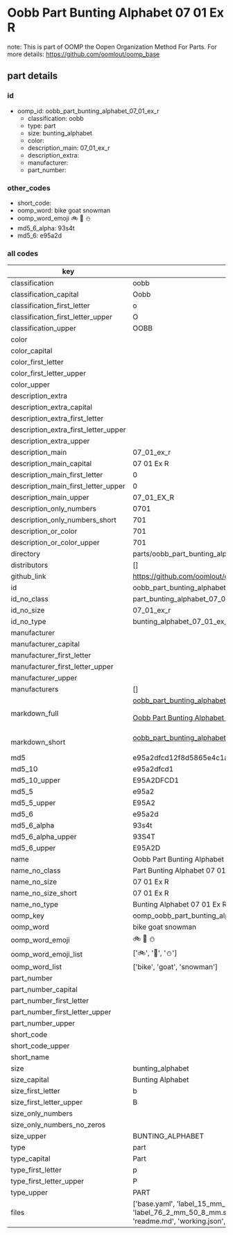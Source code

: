 # Oobb Part Bunting Alphabet 07 01 Ex R  

note: This is part of OOMP the Oopen Organization Method For Parts. For more details: https://github.com/oomlout/oomp_base

##  part details





### id
* oomp_id: oobb_part_bunting_alphabet_07_01_ex_r
  * classification: oobb
  * type: part
  * size: bunting_alphabet
  * color: 
  * description_main: 07_01_ex_r
  * description_extra: 
  * manufacturer: 
  * part_number: 

### other_codes
* short_code: 
* oomp_word: bike goat snowman
* oomp_word_emoji :bike: :goat: :snowman:
* md5_6_alpha: 93s4t
* md5_6: e95a2d

### all codes 
| key | value |  
| --- | --- |  
| classification | oobb |  
| classification_capital | Oobb |  
| classification_first_letter | o |  
| classification_first_letter_upper | O |  
| classification_upper | OOBB |  
| color |  |  
| color_capital |  |  
| color_first_letter |  |  
| color_first_letter_upper |  |  
| color_upper |  |  
| description_extra |  |  
| description_extra_capital |  |  
| description_extra_first_letter |  |  
| description_extra_first_letter_upper |  |  
| description_extra_upper |  |  
| description_main | 07_01_ex_r |  
| description_main_capital | 07 01 Ex R |  
| description_main_first_letter | 0 |  
| description_main_first_letter_upper | 0 |  
| description_main_upper | 07_01_EX_R |  
| description_only_numbers | 0701 |  
| description_only_numbers_short | 701 |  
| description_or_color | 701 |  
| description_or_color_upper | 701 |  
| directory | parts/oobb_part_bunting_alphabet_07_01_ex_r |  
| distributors | [] |  
| github_link | https://github.com/oomlout/oomlout_oomp_part_src/tree/main/parts/oobb_part_bunting_alphabet_07_01_ex_r/working |  
| id | oobb_part_bunting_alphabet_07_01_ex_r |  
| id_no_class | part_bunting_alphabet_07_01_ex_r |  
| id_no_size | 07_01_ex_r |  
| id_no_type | bunting_alphabet_07_01_ex_r |  
| manufacturer |  |  
| manufacturer_capital |  |  
| manufacturer_first_letter |  |  
| manufacturer_first_letter_upper |  |  
| manufacturer_upper |  |  
| manufacturers | [] |  
| markdown_full | [oobb_part_bunting_alphabet_07_01_ex_r](https://github.com/oomlout/oomlout_oomp_part_src/tree/main/parts/oobb_part_bunting_alphabet_07_01_ex_r/working)<br>[](https://github.com/oomlout/oomlout_oomp_part_src/tree/main/parts/oobb_part_bunting_alphabet_07_01_ex_r/working)<br>[Oobb Part Bunting Alphabet 07 01 Ex R](https://github.com/oomlout/oomlout_oomp_part_src/tree/main/parts/oobb_part_bunting_alphabet_07_01_ex_r/working)<br><br> |  
| markdown_short | [oobb_part_bunting_alphabet_07_01_ex_r](https://github.com/oomlout/oomlout_oomp_part_src/tree/main/parts/oobb_part_bunting_alphabet_07_01_ex_r/working)<br><br> |  
| md5 | e95a2dfcd12f8d5865e4c1a59abb45c0 |  
| md5_10 | e95a2dfcd1 |  
| md5_10_upper | E95A2DFCD1 |  
| md5_5 | e95a2 |  
| md5_5_upper | E95A2 |  
| md5_6 | e95a2d |  
| md5_6_alpha | 93s4t |  
| md5_6_alpha_upper | 93S4T |  
| md5_6_upper | E95A2D |  
| name | Oobb Part Bunting Alphabet 07 01 Ex R |  
| name_no_class | Part Bunting Alphabet 07 01 Ex R |  
| name_no_size | 07 01 Ex R |  
| name_no_size_short | 07 01 Ex R |  
| name_no_type | Bunting Alphabet 07 01 Ex R |  
| oomp_key | oomp_oobb_part_bunting_alphabet_07_01_ex_r |  
| oomp_word | bike goat snowman |  
| oomp_word_emoji | :bike: :goat: :snowman: |  
| oomp_word_emoji_list | [':bike:', ':goat:', ':snowman:'] |  
| oomp_word_list | ['bike', 'goat', 'snowman'] |  
| part_number |  |  
| part_number_capital |  |  
| part_number_first_letter |  |  
| part_number_first_letter_upper |  |  
| part_number_upper |  |  
| short_code |  |  
| short_code_upper |  |  
| short_name |  |  
| size | bunting_alphabet |  
| size_capital | Bunting Alphabet |  
| size_first_letter | b |  
| size_first_letter_upper | B |  
| size_only_numbers |  |  
| size_only_numbers_no_zeros |  |  
| size_upper | BUNTING_ALPHABET |  
| type | part |  
| type_capital | Part |  
| type_first_letter | p |  
| type_first_letter_upper | P |  
| type_upper | PART |  
| files | ['base.yaml', 'label_15_mm_30_mm.pdf', 'label_15_mm_30_mm.svg', 'label_76_2_mm_50_8_mm.pdf', 'label_76_2_mm_50_8_mm.svg', 'label_oomlout_76_2_mm_50_8_mm.pdf', 'label_oomlout_76_2_mm_50_8_mm.svg', 'readme.md', 'working.json', 'working.yaml'] |  
